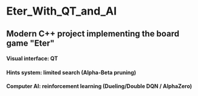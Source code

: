 # Eter_With_QT_and_AI

## Modern C++ project implementing the board game "Eter"
#### Visual interface: QT
#### Hints system: limited search (Alpha-Beta pruning)
#### Computer AI: reinforcement learning (Dueling/Double DQN / AlphaZero)
